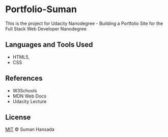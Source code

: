 # Portfolio-Suman
This is the project for Udacity Nanodegree - Building a Portfolio Site for the Full Stack Web Developer Nanodegree

## Languages and Tools Used

* HTML5,
* CSS

## References

* W3Schools
* MDN Web Docs
* Udacity Lecture

## License
[MIT](https://choosealicense.com/licenses/mit/) &copy; Suman Hansada